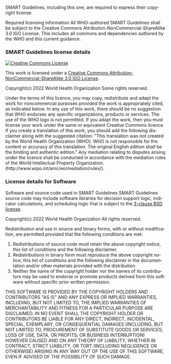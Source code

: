 <div xmlns="http://www.w3.org/1999/xhtml"
     xmlns:xsi="http://www.w3.org/2001/XMLSchema-instance"
     xsi:schemaLocation="http://hl7.org/fhir ../../src-generated/schemas/fhir-single.xsd"
     xmlns:xi="http://www.w3.org/2001/XInclude"
     lang="en">

<p>SMART Guidelines, including this one, are required to express their copyright license.</p>


<div class="info-box must">
  <span class="info-title">Required licensing information</span>
All WHO-authored SMART Guidelines shall be subject to the Creative Commons Attribution-NonCommercial-ShareAlike 3.0 IGO License. This includes all commons and dependencies authored by the WHO and this current guidance.
</div>


<h3>SMART Guidelines license details</h3>

<a rel="license" href="http://creativecommons.org/licenses/by-nc-sa/3.0/igo/"><img alt="Creative Commons License" style="border-width:0" src="https://i.creativecommons.org/l/by-nc-sa/3.0/igo/88x31.png"/></a>

<p>This work is licensed under a <a rel="license" href="http://creativecommons.org/licenses/by-nc-sa/3.0/igo/">Creative Commons Attribution-NonCommercial-ShareAlike 3.0 IGO License</a>.</p>

<p>Copyright(c) 2022 World Health Organization Some rights reserved.</p>

<p>
Under the terms of this licence, you may copy, redistribute and adapt the work for noncommercial purposes provided the work
is appropriately cited, as indicated below. In any use of this work, there should be no suggestion that WHO endorses any specific
organizations, products or services. The use of the WHO logo is not permitted. If you adapt the work, then you must license your
work under the same or equivalent Creative Commons licence. If you create a translation of this work, you should add the following
disclaimer along with the suggested citation: "This translation was not created by the World Health Organization (WHO). WHO is not
responsible for the content or accuracy of this translation. The original English edition shall be the binding and authentic edition."
Any mediation relating to disputes arising under the licence shall be conducted in accordance with the mediation rules of the World
Intellectual Property Organization. (http://www.wipo.int/amc/en/mediation/rules/).
</p>

<h3>License details for Software</h3>


<div class="info-box must">
  <span class="info-title">Software and source code used in SMART Guidelines</span>
SMART Guidelines source code may include software libraries for decision support logic, indicator calculations, and scheduling logic that is subject to the <a href ="https://opensource.org/license/bsd-3-clause/">3-clause BSD license</a>. 

<p>Copyright(c) 2022 World Health Organization All rights reserved.</p>

<p>Redistribution and use in source and binary forms, with or without modification, are permitted provided that the following conditions are met:</p>
<ol>
<li>Redistributions of source code must retain the above copyright notice, this list of conditions and the following disclaimer.</li>

<li>Redistributions in binary form must reproduce the above copyright notice, this list of conditions and the following disclaimer in the documentation and/or other materials provided with the distribution.</li>

<li>Neither the name of the copyright holder nor the names of its contributors may be used to endorse or promote products derived from this software without specific prior written permission.</li>
</ol>
<p>THIS SOFTWARE IS PROVIDED BY THE COPYRIGHT HOLDERS AND CONTRIBUTORS "AS IS" AND ANY EXPRESS OR IMPLIED WARRANTIES, INCLUDING, BUT NOT LIMITED TO, THE IMPLIED WARRANTIES OF MERCHANTABILITY AND FITNESS FOR A PARTICULAR PURPOSE ARE DISCLAIMED. IN NO EVENT SHALL THE COPYRIGHT HOLDER OR CONTRIBUTORS BE LIABLE FOR ANY DIRECT, INDIRECT, INCIDENTAL, SPECIAL, EXEMPLARY, OR CONSEQUENTIAL DAMAGES (INCLUDING, BUT NOT LIMITED TO, PROCUREMENT OF SUBSTITUTE GOODS OR SERVICES; LOSS OF USE, DATA, OR PROFITS; OR BUSINESS INTERRUPTION) HOWEVER CAUSED AND ON ANY THEORY OF LIABILITY, WHETHER IN CONTRACT, STRICT LIABILITY, OR TORT (INCLUDING NEGLIGENCE OR OTHERWISE) ARISING IN ANY WAY OUT OF THE USE OF THIS SOFTWARE, EVEN IF ADVISED OF THE POSSIBILITY OF SUCH DAMAGE.
</p>
</div>

</div>
